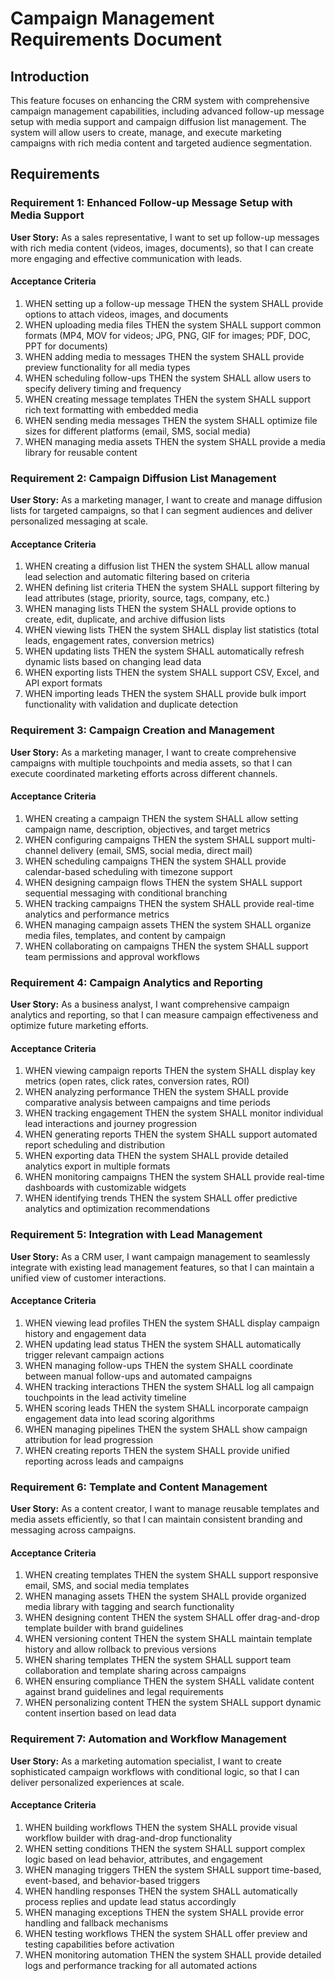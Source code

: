 # Campaign Management Requirements Document

## Introduction

This feature focuses on enhancing the CRM system with comprehensive campaign management capabilities, including advanced follow-up message setup with media support and campaign diffusion list management. The system will allow users to create, manage, and execute marketing campaigns with rich media content and targeted audience segmentation.

## Requirements

### Requirement 1: Enhanced Follow-up Message Setup with Media Support

**User Story:** As a sales representative, I want to set up follow-up messages with rich media content (videos, images, documents), so that I can create more engaging and effective communication with leads.

#### Acceptance Criteria

1. WHEN setting up a follow-up message THEN the system SHALL provide options to attach videos, images, and documents
2. WHEN uploading media files THEN the system SHALL support common formats (MP4, MOV for videos; JPG, PNG, GIF for images; PDF, DOC, PPT for documents)
3. WHEN adding media to messages THEN the system SHALL provide preview functionality for all media types
4. WHEN scheduling follow-ups THEN the system SHALL allow users to specify delivery timing and frequency
5. WHEN creating message templates THEN the system SHALL support rich text formatting with embedded media
6. WHEN sending media messages THEN the system SHALL optimize file sizes for different platforms (email, SMS, social media)
7. WHEN managing media assets THEN the system SHALL provide a media library for reusable content

### Requirement 2: Campaign Diffusion List Management

**User Story:** As a marketing manager, I want to create and manage diffusion lists for targeted campaigns, so that I can segment audiences and deliver personalized messaging at scale.

#### Acceptance Criteria

1. WHEN creating a diffusion list THEN the system SHALL allow manual lead selection and automatic filtering based on criteria
2. WHEN defining list criteria THEN the system SHALL support filtering by lead attributes (stage, priority, source, tags, company, etc.)
3. WHEN managing lists THEN the system SHALL provide options to create, edit, duplicate, and archive diffusion lists
4. WHEN viewing lists THEN the system SHALL display list statistics (total leads, engagement rates, conversion metrics)
5. WHEN updating lists THEN the system SHALL automatically refresh dynamic lists based on changing lead data
6. WHEN exporting lists THEN the system SHALL support CSV, Excel, and API export formats
7. WHEN importing leads THEN the system SHALL provide bulk import functionality with validation and duplicate detection

### Requirement 3: Campaign Creation and Management

**User Story:** As a marketing manager, I want to create comprehensive campaigns with multiple touchpoints and media assets, so that I can execute coordinated marketing efforts across different channels.

#### Acceptance Criteria

1. WHEN creating a campaign THEN the system SHALL allow setting campaign name, description, objectives, and target metrics
2. WHEN configuring campaigns THEN the system SHALL support multi-channel delivery (email, SMS, social media, direct mail)
3. WHEN scheduling campaigns THEN the system SHALL provide calendar-based scheduling with timezone support
4. WHEN designing campaign flows THEN the system SHALL support sequential messaging with conditional branching
5. WHEN tracking campaigns THEN the system SHALL provide real-time analytics and performance metrics
6. WHEN managing campaign assets THEN the system SHALL organize media files, templates, and content by campaign
7. WHEN collaborating on campaigns THEN the system SHALL support team permissions and approval workflows

### Requirement 4: Campaign Analytics and Reporting

**User Story:** As a business analyst, I want comprehensive campaign analytics and reporting, so that I can measure campaign effectiveness and optimize future marketing efforts.

#### Acceptance Criteria

1. WHEN viewing campaign reports THEN the system SHALL display key metrics (open rates, click rates, conversion rates, ROI)
2. WHEN analyzing performance THEN the system SHALL provide comparative analysis between campaigns and time periods
3. WHEN tracking engagement THEN the system SHALL monitor individual lead interactions and journey progression
4. WHEN generating reports THEN the system SHALL support automated report scheduling and distribution
5. WHEN exporting data THEN the system SHALL provide detailed analytics export in multiple formats
6. WHEN monitoring campaigns THEN the system SHALL provide real-time dashboards with customizable widgets
7. WHEN identifying trends THEN the system SHALL offer predictive analytics and optimization recommendations

### Requirement 5: Integration with Lead Management

**User Story:** As a CRM user, I want campaign management to seamlessly integrate with existing lead management features, so that I can maintain a unified view of customer interactions.

#### Acceptance Criteria

1. WHEN viewing lead profiles THEN the system SHALL display campaign history and engagement data
2. WHEN updating lead status THEN the system SHALL automatically trigger relevant campaign actions
3. WHEN managing follow-ups THEN the system SHALL coordinate between manual follow-ups and automated campaigns
4. WHEN tracking interactions THEN the system SHALL log all campaign touchpoints in the lead activity timeline
5. WHEN scoring leads THEN the system SHALL incorporate campaign engagement data into lead scoring algorithms
6. WHEN managing pipelines THEN the system SHALL show campaign attribution for lead progression
7. WHEN creating reports THEN the system SHALL provide unified reporting across leads and campaigns

### Requirement 6: Template and Content Management

**User Story:** As a content creator, I want to manage reusable templates and media assets efficiently, so that I can maintain consistent branding and messaging across campaigns.

#### Acceptance Criteria

1. WHEN creating templates THEN the system SHALL support responsive email, SMS, and social media templates
2. WHEN managing assets THEN the system SHALL provide organized media library with tagging and search functionality
3. WHEN designing content THEN the system SHALL offer drag-and-drop template builder with brand guidelines
4. WHEN versioning content THEN the system SHALL maintain template history and allow rollback to previous versions
5. WHEN sharing templates THEN the system SHALL support team collaboration and template sharing across campaigns
6. WHEN ensuring compliance THEN the system SHALL validate content against brand guidelines and legal requirements
7. WHEN personalizing content THEN the system SHALL support dynamic content insertion based on lead data

### Requirement 7: Automation and Workflow Management

**User Story:** As a marketing automation specialist, I want to create sophisticated campaign workflows with conditional logic, so that I can deliver personalized experiences at scale.

#### Acceptance Criteria

1. WHEN building workflows THEN the system SHALL provide visual workflow builder with drag-and-drop functionality
2. WHEN setting conditions THEN the system SHALL support complex logic based on lead behavior, attributes, and engagement
3. WHEN managing triggers THEN the system SHALL support time-based, event-based, and behavior-based triggers
4. WHEN handling responses THEN the system SHALL automatically process replies and update lead status accordingly
5. WHEN managing exceptions THEN the system SHALL provide error handling and fallback mechanisms
6. WHEN testing workflows THEN the system SHALL offer preview and testing capabilities before activation
7. WHEN monitoring automation THEN the system SHALL provide detailed logs and performance tracking for all automated actions